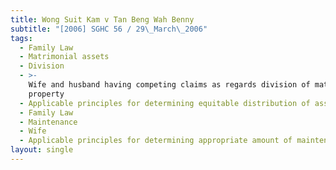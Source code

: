 ```yaml
---
title: Wong Suit Kam v Tan Beng Wah Benny
subtitle: "[2006] SGHC 56 / 29\_March\_2006"
tags:
  - Family Law
  - Matrimonial assets
  - Division
  - >-
    Wife and husband having competing claims as regards division of matrimonial
    property
  - Applicable principles for determining equitable distribution of assets
  - Family Law
  - Maintenance
  - Wife
  - Applicable principles for determining appropriate amount of maintenance
layout: single
---
```


